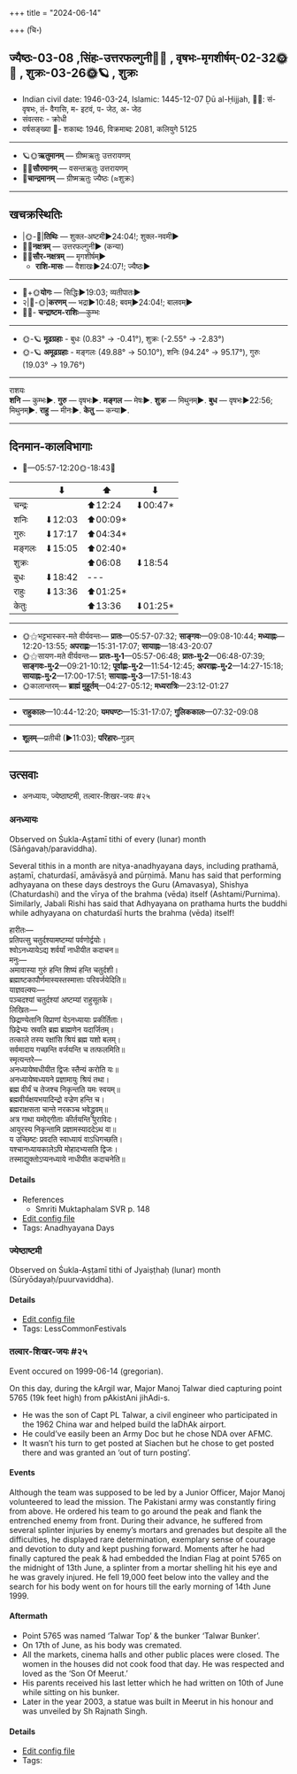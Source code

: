 +++
title = "2024-06-14"

+++
(चि॰)
## ज्यैष्ठः-03-08  ,सिंहः-उत्तरफल्गुनी🌛🌌  ,  वृषभः-मृगशीर्षम्-02-32🌞🌌  ,  शुक्रः-03-26🌞🪐  , शुक्रः
- Indian civil date: 1946-03-24, Islamic: 1445-12-07 Ḏū al-Ḥijjah, 🌌🌞: सं- वृषभः, तं- वैगासि, म- इटवं, प- जेठ, अ- जेठ
- संवत्सरः - क्रोधी
- वर्षसङ्ख्या 🌛- शकाब्दः 1946, विक्रमाब्दः 2081, कलियुगे 5125
___________________
- 🪐🌞**ऋतुमानम्** — ग्रीष्मऋतुः उत्तरायणम्
- 🌌🌞**सौरमानम्** — वसन्तऋतुः उत्तरायणम्
- 🌛**चान्द्रमानम्** — ग्रीष्मऋतुः ज्यैष्ठः (≈शुक्रः)
___________________


## खचक्रस्थितिः
- |🌞-🌛|**तिथिः** — शुक्ल-अष्टमी►24:04!; शुक्ल-नवमी►  
- 🌌🌛**नक्षत्रम्** — उत्तरफल्गुनी► (कन्या)  
- 🌌🌞**सौर-नक्षत्रम्** — मृगशीर्षम्►  
  - **राशि-मासः** — वैशाखः►24:07!; ज्यैष्ठः► 
___________________
- 🌛+🌞**योगः** — सिद्धिः►19:03; व्यतीपातः►  
- २|🌛-🌞|**करणम्** — भद्रा►10:48; बवम्►24:04!; बालवम्►  
- 🌌🌛- **चन्द्राष्टम-राशिः**—कुम्भः  
___________________
- 🌞-🪐 **मूढग्रहाः** - बुधः (0.83° → -0.41°), शुक्रः (-2.55° → -2.83°)
- 🌞-🪐 **अमूढग्रहाः** - मङ्गलः (49.88° → 50.10°), शनिः (94.24° → 95.17°), गुरुः (19.03° → 19.76°)
___________________
राशयः  
**शनि** — कुम्भः►. **गुरु** — वृषभः►. **मङ्गल** — मेषः►. **शुक्र** — मिथुनम्►. **बुध** — वृषभः►22:56; मिथुनम्►. **राहु** — मीनः►. **केतु** — कन्या►. 
___________________


## दिनमान-कालविभागाः
- 🌅—05:57-12:20🌞-18:43🌇  

|      |⬇     |⬆     |⬇     |
|------|-----|-----|------|
|चन्द्रः|     |⬆12:24 |⬇00:47*|
|शनिः   |⬇12:03 |⬆00:09*|     |
|गुरुः  |⬇17:17 |⬆04:34*|     |
|मङ्गलः |⬇15:05 |⬆02:40*|     |
|शुक्रः |     |⬆06:08 |⬇18:54 |
|बुधः   |⬇18:42 |---|     |
|राहुः  |⬇13:36 |⬆01:25*|     |
|केतुः  |     |⬆13:36 |⬇01:25*|
___________________
- 🌞⚝भट्टभास्कर-मते वीर्यवन्तः— **प्रातः**—05:57-07:32; **साङ्गवः**—09:08-10:44; **मध्याह्नः**—12:20-13:55; **अपराह्णः**—15:31-17:07; **सायाह्नः**—18:43-20:07  
- 🌞⚝सायण-मते वीर्यवन्तः— **प्रातः-मु॰1**—05:57-06:48; **प्रातः-मु॰2**—06:48-07:39; **साङ्गवः-मु॰2**—09:21-10:12; **पूर्वाह्णः-मु॰2**—11:54-12:45; **अपराह्णः-मु॰2**—14:27-15:18; **सायाह्नः-मु॰2**—17:00-17:51; **सायाह्नः-मु॰3**—17:51-18:43  
- 🌞कालान्तरम्— **ब्राह्मं मुहूर्तम्**—04:27-05:12; **मध्यरात्रिः**—23:12-01:27  
___________________
- **राहुकालः**—10:44-12:20; **यमघण्टः**—15:31-17:07; **गुलिककालः**—07:32-09:08  
___________________
- **शूलम्**—प्रतीची (►11:03); **परिहारः**–गुडम्  
___________________

## उत्सवाः
- अनध्यायः, ज्येष्ठाष्टमी, तल्वार-शिखर-जयः #२५
### अनध्यायः

Observed on Śukla-Aṣṭamī tithi of every (lunar) month (Sāṅgavaḥ/paraviddha). 

Several tithis in a month are nitya-anadhyayana days, including prathamā, aṣṭamī, chaturdaśī, amāvāsyā and pūrṇimā. Manu has said that performing adhyayana on these days destroys the Guru (Amavasya), Shishya (Chaturdashi) and the vīrya of the brahma (vēda) itself (Ashtami/Purnima). Similarly, Jabali Rishi has said that Adhyayana on prathama hurts the buddhi while adhyayana on chaturdaśī hurts the brahma (vēda) itself!

हारीतः—  
प्रतिपत्सु चतुर्दश्यामष्टम्यां पर्वणोर्द्वयोः।  
श्वोऽनध्यायेऽद्य शर्वर्यां नाधीयीत कदाचन॥  
मनुः—  
अमावास्या गुरुं हन्ति शिष्यं हन्ति चतुर्दशी।  
ब्रह्माष्टकापौर्णमास्यस्तस्मात्ताः परिवर्जयेदिति॥  
याज्ञवल्क्यः—  
पञ्चदश्यां चतुर्दश्यां अष्टम्यां राहुसूतके।  
लिखितः—  
छिद्राण्येतानि विप्राणां येऽनध्यायाः प्रकीर्तिताः।  
छिद्रेभ्यः स्रवति ब्रह्म ब्राह्मणेन यदार्जितम्।  
तत्काले तस्य रक्षांसि श्रियं ब्रह्म यशो बलम्।  
सर्वमादाय गच्छन्ति वर्जयन्ति च तत्फलमिति॥  
स्मृत्यन्तरे—  
अनध्यायेष्वधीयीत द्विजः स्तैन्यं करोति यः॥  
अनध्यायेष्वध्ययने प्रज्ञामायुः श्रियं तथा।  
ब्रह्म वीर्यं च तेजश्च निकृन्तति यमः स्वयम्॥  
ब्रह्मवीर्यक्षयभयादिन्द्रो वज्रेण हन्ति च।  
ब्रह्मराक्षसता चान्ते नरकञ्च भवेद्ध्रुवम्॥  
अत्र गाथा यमोद्गीताः कीर्तयन्ति पुराविदः।  
आयुरस्य निकृन्तामि प्रज्ञामस्याददेऽथ वा॥  
य उच्छिष्टः प्रवदति स्वाध्यायं वाऽधिगच्छति।  
यश्चानध्यायकालेऽपि मोहादभ्यसति द्विजः।  
तस्माद्युक्तोऽप्यनध्याये नाधीयीत कदाचनेति॥



#### Details
- References
  - Smriti Muktaphalam SVR p.  148
- [Edit config file](https://github.com/jyotisham/adyatithi/blob/master/time_focus/adhyayana/lunar_month/tithi/00/08/anadhyAyaH~8.toml)
- Tags: Anadhyayana Days


### ज्येष्ठाष्टमी

Observed on Śukla-Aṣṭamī tithi of Jyaiṣṭhaḥ (lunar) month (Sūryōdayaḥ/puurvaviddha). 



#### Details
- [Edit config file](https://github.com/jyotisham/adyatithi/blob/master/general/lunar_month/tithi/03/08/jyESThASTamI.toml)
- Tags: LessCommonFestivals


### तल्वार-शिखर-जयः #२५

Event occured on 1999-06-14 (gregorian). 

On this day, during the kArgil war, Major Manoj Talwar died capturing point 5765 (19k feet high) from pAkistAni jihAdi-s.

- He was the son of Capt PL Talwar, a civil engineer who participated in the 1962 China war and helped build the laDhAk airport.
- He could’ve easily been an Army Doc but he chose NDA over AFMC. 
- It wasn’t his turn to get posted at Siachen but he chose to get posted there and was granted an ‘out of turn posting’.

#### Events
Although the team was supposed to be led by a Junior Officer, Major Manoj volunteered to lead the mission. The Pakistani army was constantly firing from above. He ordered his team to go around the peak and flank the entrenched enemy from front. During their advance, he suffered from several splinter injuries by enemy’s mortars and grenades but despite all the difficulties, he displayed rare determination, exemplary sense of courage and devotion to duty and kept pushing forward. Moments after he had finally captured the peak & had embedded the Indian Flag at point 5765 on the midnight of 13th June, a splinter from a mortar shelling hit his eye and he was gravely injured. He fell 19,000 feet below into the valley and the search for his body went on for hours till the early morning of 14th June 1999.

#### Aftermath
- Point 5765 was named ‘Talwar Top’ & the bunker ‘Talwar Bunker’. 
- On 17th of June, as his body was cremated.
- All the markets, cinema halls and other public places were closed. The women in the houses did not cook food that day. He was respected and loved as the ‘Son Of Meerut.’ 
- His parents received his last letter which he had written on 10th of June while sitting on his bunker.
- Later in the year 2003, a statue was built in Meerut in his honour and was unveiled by Sh Rajnath Singh.

#### Details
- [Edit config file](https://github.com/jyotisham/adyatithi/blob/master/mahApuruSha/xatra-later/gregorian/day/06/14/talvAra-shikhara-jayaH.toml)
- Tags: 


